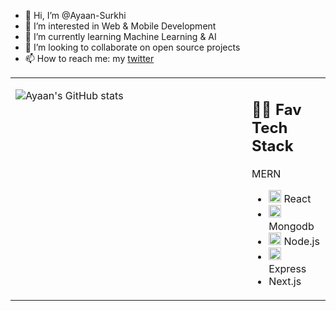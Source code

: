 - 👋 Hi, I’m @Ayaan-Surkhi
- 👀 I’m interested in Web & Mobile Development
- 🌱 I’m currently learning Machine Learning & AI
- 💞️ I’m looking to collaborate on open source projects
- 📫 How to reach me: my [twitter](https://twitter.com/AyaanSurkhi)

<table><tr><td valign="top" width="75%">

![Ayaan's GitHub stats](https://github-readme-stats.vercel.app/api?username=Ayaan-Surkhi&show_icons=true&theme=radical)

</td><td valign="top" width="25%">

## 🧑‍💻 Fav Tech Stack

MERN
- <img src="https://cdn.jsdelivr.net/gh/devicons/devicon/icons/react/react-original.svg" width='20px' height='20px'/> React
- <img src="https://cdn.jsdelivr.net/gh/devicons/devicon/icons/mongodb/mongodb-original.svg" width='20px' height='20px'/> Mongodb 
- <img src="https://cdn.jsdelivr.net/gh/devicons/devicon/icons/nodejs/nodejs-original.svg" width='20px' height='20px'/> Node.js
- <img src="https://expressjs.com/images/express-facebook-share.png" width='20px' height='20px'> Express
- Next.js

</tr></tr></table> 


<!---
Ayaan-Surkhi/Ayaan-Surkhi is a ✨ special ✨ repository because its `README.md` (this file) appears on your GitHub profile.
You can click the Preview link to take a look at your changes.
--->

